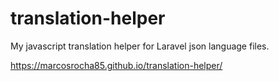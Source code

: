 # translation-helper
My javascript translation helper for Laravel json language files.

https://marcosrocha85.github.io/translation-helper/
